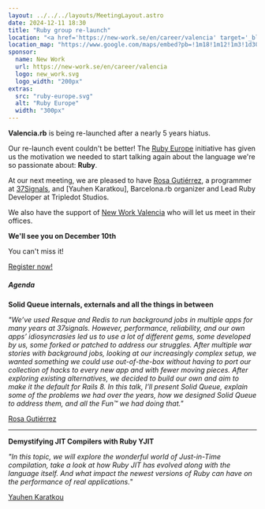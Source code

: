 ```yaml
---
layout: ../../../layouts/MeetingLayout.astro
date: 2024-12-11 18:30
title: "Ruby group re-launch"
location: "<a href='https://new-work.se/en/career/valencia' target='_blank'>New Work</a> Valencia C/ Pintor Sorolla 11, 46002 Valencia"
location_map: "https://www.google.com/maps/embed?pb=!1m18!1m12!1m3!1d3079.923452783778!2d-0.3755156492814634!3d39.4710579793855!2m3!1f0!2f0!3f0!3m2!1i1024!2i768!4f13.1!3m3!1m2!1s0xd6049140afd6c35%3A0x3a7f3c26bcb251ef!2sXING%20Networking%20Spain%20SL!5e0!3m2!1sen!2ses!4v1573154452694!5m2!1sen!2ses"
sponsor:
  name: New Work
  url: https://new-work.se/en/career/valencia
  logo: new_work.svg
  logo_width: "200px"
extras:
  src: "ruby-europe.svg"
  alt: "Ruby Europe"
  width: "300px"
---
```


**Valencia.rb** is being re-launched after a nearly 5 years hiatus.

Our re-launch event couldn't be better! The [Ruby Europe](https://rubyeurope.com) initiative has given us the motivation we needed to start talking again about the language we're so passionate about: **Ruby**.

At our next meeting, we are pleased to have [Rosa Gutiérrez](https://rosa.codes), a programmer at [37Signals](https://37signals.com), and [Yauhen Karatkou], Barcelona.rb organizer and Lead Ruby Developer at Tripledot Studios.

We also have the support of [New Work Valencia](https://new-work.se/en/career/valencia) who will let us meet in their offices.

**We'll see you on December 10th**

You can't miss it!

<div class="has-text-centered">
  <a href="https://www.meetup.com/vlctechhub/events/304814718/" target="_blank" class="button has-background-red">Register now!</a>
</div>

##### Agenda

**Solid Queue internals, externals and all the things in between**

  _"We’ve used Resque and Redis to run background jobs in multiple apps
  for many years at 37signals. However, performance, reliability,
  and our own apps’ idiosyncrasies led us to use a lot of different gems,
  some developed by us, some forked or patched to address our struggles.
  After multiple war stories with background jobs, looking at our increasingly
  complex setup, we wanted something we could use out-of-the-box without having
  to port our collection of hacks to every new app and with fewer moving pieces.
  After exploring existing alternatives, we decided to build our own and aim to
  make it the default for Rails 8. In this talk, I’ll present Solid Queue,
  explain some of the problems we had over the years, how we designed
  Solid Queue to address them, and all the Fun™ we had doing that."_

  [Rosa Gutiérrez](https://rosa.codes)

<hr>

**Demystifying JIT Compilers with Ruby YJIT**

  _"In this topic, we will explore the wonderful world of Just-in-Time compilation, take a look at how Ruby JIT has evolved along with the language itself. And what impact the newest versions of Ruby can have on the performance of real applications._"

  [Yauhen Karatkou](https://x.com/ykaratkou?lang=hr)
